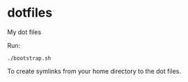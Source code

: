 dotfiles
========

My dot files

Run:

    ./bootstrap.sh

To create symlinks from your home directory to the dot files.
